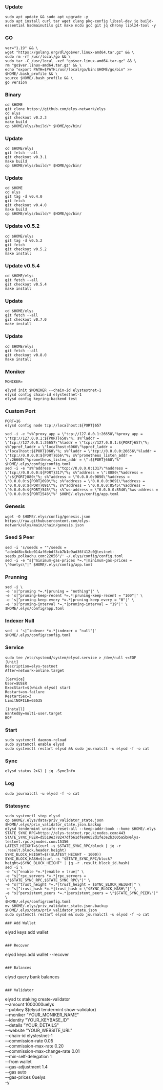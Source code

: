 ### Update
```
sudo apt update && sudo apt upgrade -y
sudo apt install curl tar wget clang pkg-config libssl-dev jq build-essential bsdmainutils git make ncdu gcc git jq chrony liblz4-tool -y
```

### GO
```
ver="1.19" && \
wget "https://golang.org/dl/go$ver.linux-amd64.tar.gz" && \
sudo rm -rf /usr/local/go && \
sudo tar -C /usr/local -xzf "go$ver.linux-amd64.tar.gz" && \
rm "go$ver.linux-amd64.tar.gz" && \
echo "export PATH=$PATH:/usr/local/go/bin:$HOME/go/bin" >> $HOME/.bash_profile && \
source $HOME/.bash_profile && \
go version
```

### Binary
```
cd $HOME
git clone https://github.com/elys-network/elys
cd elys
git checkout v0.2.3
make build
cp $HOME/elys/build/* $HOME/go/bin/
```
### Update
```
cd $HOME/elys
git fetch --all
git checkout v0.3.1
make build
cp $HOME/elys/build/* $HOME/go/bin/
```
### Update
```
cd $HOME
cd elys
git tag -d v0.4.0
git fetch
git checkout v0.4.0
make build
cp $HOME/elys/build/* $HOME/go/bin/
```
### Update v0.5.2
```
cd $HOME/elys
git tag -d v0.5.2
git fetch
git checkout v0.5.2
make install
```
### Update v0.5.4
```
cd $HOME/elys
git fetch --all
git checkout v0.5.4
make install
```
### Update
```
cd $HOME/elys
git fetch --all
git checkout v0.7.0
make install
```
### Update
```
cd $HOME/elys
git fetch --all
git checkout v0.8.0
make install
```
### Moniker
```
MONIKER=
```
```
elysd init $MONIKER --chain-id elystestnet-1
elysd config chain-id elystestnet-1
elysd config keyring-backend test
```

### Custom Port
```
PORT=16
elysd config node tcp://localhost:${PORT}657
```
```
sed -i -e "s%^proxy_app = \"tcp://127.0.0.1:26658\"%proxy_app = \"tcp://127.0.0.1:${PORT}658\"%; s%^laddr = \"tcp://127.0.0.1:26657\"%laddr = \"tcp://127.0.0.1:${PORT}657\"%; s%^pprof_laddr = \"localhost:6060\"%pprof_laddr = \"localhost:${PORT}060\"%; s%^laddr = \"tcp://0.0.0.0:26656\"%laddr = \"tcp://0.0.0.0:${PORT}656\"%; s%^prometheus_listen_addr = \":26660\"%prometheus_listen_addr = \":${PORT}660\"%" $HOME/.elys/config/config.toml
sed -i -e "s%^address = \"tcp://0.0.0.0:1317\"%address = \"tcp://0.0.0.0:${PORT}317\"%; s%^address = \":8080\"%address = \":${PORT}080\"%; s%^address = \"0.0.0.0:9090\"%address = \"0.0.0.0:${PORT}090\"%; s%^address = \"0.0.0.0:9091\"%address = \"0.0.0.0:${PORT}091\"%; s%^address = \"0.0.0.0:8545\"%address = \"0.0.0.0:${PORT}545\"%; s%^ws-address = \"0.0.0.0:8546\"%ws-address = \"0.0.0.0:${PORT}546\"%" $HOME/.elys/config/app.toml
```

### Genesis
```
wget -O $HOME/.elys/config/genesis.json https://raw.githubusercontent.com/elys-network/elys/main/chain/genesis.json
```

### Seed $ Peer
```
sed -i 's/seeds = ""/seeds = "ade4d8bc8cbe014af6ebdf3cb7b1e9ad36f412c0@testnet-seeds.polkachu.com:22056"/' ~/.elys/config/config.toml
sed -i -e "s|^minimum-gas-prices *=.*|minimum-gas-prices = \"0uelys\"|" $HOME/.elys/config/app.toml
```

### Prunning
```
sed -i \
-e 's|^pruning *=.*|pruning = "nothing"|' \
-e 's|^pruning-keep-recent *=.*|pruning-keep-recent = "100"|' \
-e 's|^pruning-keep-every *=.*|pruning-keep-every = "0"|' \
-e 's|^pruning-interval *=.*|pruning-interval = "19"|' \
$HOME/.elys/config/app.toml
```
### Indexer Null
```
sed -i 's|^indexer *=.*|indexer = "null"|' $HOME/.elys/config/config.toml
```

### Service
```
sudo tee /etc/systemd/system/elysd.service > /dev/null <<EOF
[Unit]
Description=elys-testnet
After=network-online.target

[Service]
User=$USER
ExecStart=$(which elysd) start
Restart=on-failure
RestartSec=3
LimitNOFILE=65535

[Install]
WantedBy=multi-user.target
EOF
```

### Start
```
sudo systemctl daemon-reload
sudo systemctl enable elysd
sudo systemctl restart elysd && sudo journalctl -u elysd -f -o cat
```

### Sync
```
elysd status 2>&1 | jq .SyncInfo
```

### Log
```
sudo journalctl -u elysd -f -o cat
```
### Statesync
```
sudo systemctl stop elysd
cp $HOME/.elys/data/priv_validator_state.json $HOME/.elys/priv_validator_state.json.backup
elysd tendermint unsafe-reset-all --keep-addr-book --home $HOME/.elys
STATE_SYNC_RPC=https://elys-testnet.rpc.kjnodes.com:443
STATE_SYNC_PEER=d5519e378247dfb61dfe90652d1fe3e2b3005a5b@elys-testnet.rpc.kjnodes.com:15356
LATEST_HEIGHT=$(curl -s $STATE_SYNC_RPC/block | jq -r .result.block.header.height)
SYNC_BLOCK_HEIGHT=$(($LATEST_HEIGHT - 1000))
SYNC_BLOCK_HASH=$(curl -s "$STATE_SYNC_RPC/block?height=$SYNC_BLOCK_HEIGHT" | jq -r .result.block_id.hash)
sed -i \
-e "s|^enable *=.*|enable = true|" \
-e "s|^rpc_servers *=.*|rpc_servers = \"$STATE_SYNC_RPC,$STATE_SYNC_RPC\"|" \
-e "s|^trust_height *=.*|trust_height = $SYNC_BLOCK_HEIGHT|" \
-e "s|^trust_hash *=.*|trust_hash = \"$SYNC_BLOCK_HASH\"|" \
-e "s|^persistent_peers *=.*|persistent_peers = \"$STATE_SYNC_PEER\"|" \
$HOME/.elys/config/config.toml
mv $HOME/.elys/priv_validator_state.json.backup $HOME/.elys/data/priv_validator_state.json
sudo systemctl restart elysd && sudo journalctl -u elysd -f -o cat

### Add Wallet
```
elysd keys add wallet
```

### Recover
```
elysd keys add wallet --recover
```

### Balances
```
elysd query bank balances 
```

### Validator
```
elysd tx staking create-validator \
--amount 1000000uelys \
--pubkey $(elysd tendermint show-validator) \
--moniker "YOUR_MONIKER_NAME" \
--identity "YOUR_KEYBASE_ID" \
--details "YOUR_DETAILS" \
--website "YOUR_WEBSITE_URL" \
--chain-id elystestnet-1 \
--commission-rate 0.05 \
--commission-max-rate 0.20 \
--commission-max-change-rate 0.01 \
--min-self-delegation 1 \
--from wallet \
--gas-adjustment 1.4 \
--gas auto \
--gas-prices 0uelys \
-y
```

